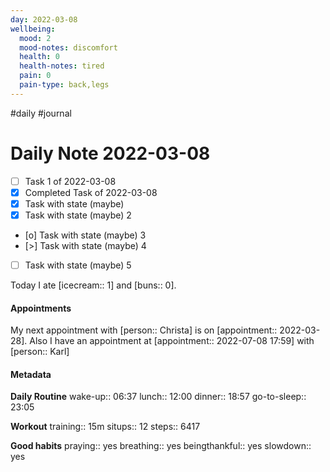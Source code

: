 ```yaml
---
day: 2022-03-08
wellbeing:
  mood: 2
  mood-notes: discomfort
  health: 0
  health-notes: tired
  pain: 0
  pain-type: back,legs
---
```

#daily #journal

# Daily Note 2022-03-08

- [ ] Task 1 of 2022-03-08
- [x] Completed Task of 2022-03-08
- [x] Task with state (maybe)
- [x] Task with state (maybe) 2
- [o] Task with state (maybe) 3
- [>] Task with state (maybe) 4
- [ ] Task with state (maybe) 5

Today I ate [icecream:: 1] and [buns:: 0].

#### Appointments
My next appointment with [person:: Christa] is on [appointment:: 2022-03-28].
Also I have an appointment at [appointment:: 2022-07-08 17:59] with [person:: Karl]

#### Metadata

**Daily Routine**
wake-up:: 06:37
lunch:: 12:00
dinner:: 18:57
go-to-sleep:: 23:05

**Workout**
training:: 15m
situps:: 12
steps:: 6417

**Good habits**
praying:: yes
breathing:: yes
beingthankful:: yes
slowdown:: yes
